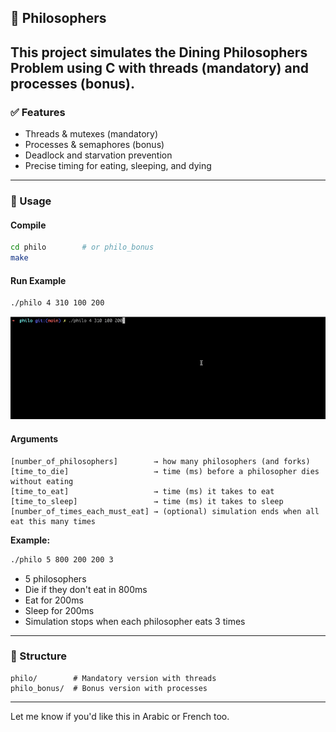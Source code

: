 
## 🍝 Philosophers


This project simulates the **Dining Philosophers Problem** using C with threads (mandatory) and processes (bonus).
---

### ✅ Features

* Threads & mutexes (mandatory)
* Processes & semaphores (bonus)
* Deadlock and starvation prevention
* Precise timing for eating, sleeping, and dying

---

### 🔧 Usage

#### Compile

```bash
cd philo        # or philo_bonus
make
```

#### Run Example

```bash
./philo 4 310 100 200
```
![philo output gif](philo.gif)

#### Arguments

```
[number_of_philosophers]        → how many philosophers (and forks)
[time_to_die]                   → time (ms) before a philosopher dies without eating
[time_to_eat]                   → time (ms) it takes to eat
[time_to_sleep]                 → time (ms) it takes to sleep
[number_of_times_each_must_eat] → (optional) simulation ends when all eat this many times
```

**Example:**

```bash
./philo 5 800 200 200 3
```

* 5 philosophers
* Die if they don't eat in 800ms
* Eat for 200ms
* Sleep for 200ms
* Simulation stops when each philosopher eats 3 times

---

### 📁 Structure

```
philo/        # Mandatory version with threads
philo_bonus/  # Bonus version with processes
```

---

Let me know if you'd like this in Arabic or French too.
